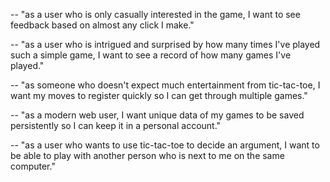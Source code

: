 -- "as a user who is only casually interested in the game, I want to see feedback based on almost any click I make."

-- "as a user who is intrigued and surprised by how many times I've played such a simple game, I want to see a record of how many games I've played."

-- "as someone who doesn't expect much entertainment from tic-tac-toe, I want my moves to register quickly so I can get through multiple games."

-- "as a modern web user, I want unique data of my games to be saved persistently so I can keep it in a personal account."

-- "as a user who wants to use tic-tac-toe to decide an argument, I want to be able to play with another person who is next to me on the same computer."
